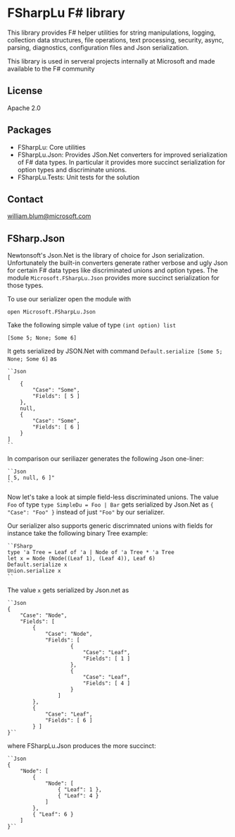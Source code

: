 ﻿# FSharpLu F# library

This library provides F# helper utilities for string manipulations, 
logging, collection data structures, file operations, text processing, 
security, async, parsing, diagnostics, configuration files and Json serialization.

This library is used in serveral projects internally at Microsoft and made available 
to the F# community 


## License

Apache 2.0

## Packages

- FSharpLu: Core utilities
- FSharpLu.Json: Provides JSon.Net converters for improved serialization of F# data types. 
In particular it provides more succinct serialization for option types and discriminate unions.
- FSharpLu.Tests: Unit tests for the solution

## Contact
 william.blum@microsoft.com
 
 
 
## FSharp.Json

Newtonsoft's Json.Net is the library of choice for Json serialization. Unfortunately
the built-in converters generate rather verbose and ugly Json for certain F# data types like
discriminated unions and option types. The module `Microsoft.FSharpLu.Json` provides more succinct 
serialization for those types.

To use our serializer open the module with

    open Microsoft.FSharpLu.Json

Take the following simple value of type `(int option) list`

    [Some 5; None; Some 6]
 
It gets serialized by JSON.Net with command `Default.serialize [Some 5; None; Some 6]` as
 
    ``Json
    [
        {
            "Case": "Some",
            "Fields": [ 5 ]
        },
        null,
        {
            "Case": "Some",
            "Fields": [ 6 ]
        }
    ]
    ``

In comparison our seriliazer generates the following Json one-liner:

    ``Json 
    [ 5, null, 6 ]"
    ``
    
Now let's take a look at simple field-less discriminated unions. The value `Foo` of type `type SimpleDu = Foo | Bar`
gets serialized by Json.Net as `{  "Case": "Foo" }` instead of just `"Foo"` by our serializer.

Our serializer also supports generic discrimnated unions with fields for instance take the following
binary Tree example:

    ``FSharp
    type 'a Tree = Leaf of 'a | Node of 'a Tree * 'a Tree
    let x = Node (Node((Leaf 1), (Leaf 4)), Leaf 6)
    Default.serialize x
    Union.serialize x
    ``
    
The value `x` gets serialized by Json.net as

    ``Json
    {
        "Case": "Node",
        "Fields": [
            {
                "Case": "Node",
                "Fields": [
                        {
                            "Case": "Leaf",
                            "Fields": [ 1 ]
                        },
                        {
                            "Case": "Leaf",
                            "Fields": [ 4 ]
                        }
                    ]
            },
            {
                "Case": "Leaf",
                "Fields": [ 6 ]
            } ]
    }``

where FSharpLu.Json produces the more succinct:
 
    ``Json
    {
        "Node": [
            {
                "Node": [
                    { "Leaf": 1 },
                    { "Leaf": 4 }
                ]
            },
            { "Leaf": 6 }
        ]
    }``